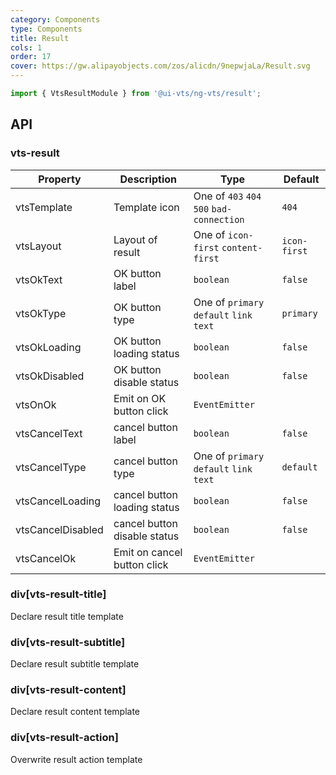 ```yaml
---
category: Components
type: Components
title: Result
cols: 1
order: 17
cover: https://gw.alipayobjects.com/zos/alicdn/9nepwjaLa/Result.svg
---
```


```ts
import { VtsResultModule } from '@ui-vts/ng-vts/result';
```


## API

### vts-result

| Property | Description | Type | Default |
| -------- | ----------- | ---- | ------- |
| vtsTemplate | Template icon | One of `403` `404` `500` `bad-connection` | `404`
| vtsLayout | Layout of result | One of `icon-first` `content-first` | `icon-first`
| vtsOkText | OK button label | `boolean` | `false`
| vtsOkType | OK button type | One of `primary` `default` `link` `text` | `primary`
| vtsOkLoading | OK button loading status | `boolean` | `false`
| vtsOkDisabled | OK button disable status | `boolean` | `false`
| vtsOnOk | Emit on OK button click | `EventEmitter` | 
| vtsCancelText | cancel button label | `boolean` | `false`
| vtsCancelType | cancel button type | One of `primary` `default` `link` `text` | `default`
| vtsCancelLoading | cancel button loading status | `boolean` | `false`
| vtsCancelDisabled | cancel button disable status | `boolean` | `false`
| vtsCancelOk | Emit on cancel button click | `EventEmitter` | 


### div[vts-result-title]

Declare result title template


### div[vts-result-subtitle]

Declare result subtitle template


### div[vts-result-content]

Declare result content template


### div[vts-result-action]

Overwrite result action template
